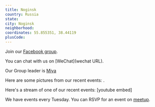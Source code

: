```yaml
---
title: Noginsk
country: Russia
state: 
city: Noginsk
neighborhood: 
coordinates: 55.855351, 38.44119
plusCode:
---
```

Join our [Facebook group](https://www.facebook.com/groups/free.code.camp.noginsk).

You can chat with us on [WeChat](wechat URL).

Our Group leader is [Miya](freecodecamp.org/miya)

Here are some pictures from our recent events:
![]().

Here's a stream of one of our recent events:
[youtube embed]

We have events every Tuesday. You can RSVP for an event on [meetup](meetupurl).
